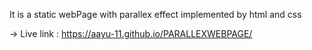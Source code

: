 It is a static webPage with parallex effect implemented by html and css

-> Live link : https://aayu-11.github.io/PARALLEXWEBPAGE/
